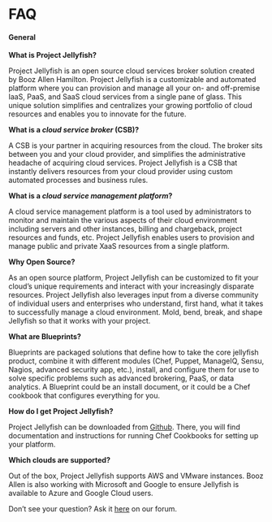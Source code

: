 FAQ
=====

#### General

**What is Project Jellyfish?**

Project Jellyfish is an open source cloud services broker solution created by Booz Allen Hamilton. Project Jellyfish is a customizable and automated platform where you can provision and manage all your on- and off-premise IaaS, PaaS, and SaaS cloud services from a single pane of glass. This unique solution simplifies and centralizes your growing portfolio of cloud resources and enables you to innovate for the future.

**What is a *cloud service broker* (CSB)?**

A CSB is your partner in acquiring resources from the cloud. The broker sits between you and your cloud provider, and simplifies the administrative headache of acquiring cloud services. Project Jellyfish is a CSB that instantly delivers resources from your cloud provider using custom automated processes and business rules.

**What is a *cloud service management platform*?**

A cloud service management platform is a tool used by administrators to monitor and maintain the various aspects of their cloud environment including servers and other instances, billing and chargeback, project resources and funds, etc. Project Jellyfish enables users to provision and manage public and private XaaS resources from a single platform.

**Why Open Source?**

As an open source platform, Project Jellyfish can be customized to fit your cloud’s unique requirements and interact with your increasingly disparate resources. Project Jellyfish also leverages input from a diverse community of individual users and enterprises who understand, first hand, what it takes to successfully manage a cloud environment. Mold, bend, break, and shape Jellyfish so that it works with your project.

**What are Blueprints?**

Blueprints are packaged solutions that define how to take the core jellyfish product, combine it with different modules (Chef, Puppet, ManageIQ, Sensu, Nagios, advanced security app, etc.), install, and configure them for use to solve specific problems such as advanced brokering, PaaS, or data analytics. A Blueprint could be an install document, or it could be a Chef cookbook that configures everything for you.

**How do I get Project Jellyfish?**

Project Jellyfish can be downloaded from <a href="https://github.com/projectjellyfish/api" target="_blank">Github</a>. There, you will find documentation and instructions for running Chef Cookbooks for setting up your platform.

**Which clouds are supported?**

Out of the box, Project Jellyfish supports AWS and VMware instances. Booz Allen is also working with Microsoft and Google to ensure Jellyfish is available to Azure and Google Cloud users.


Don’t see your question? Ask it <a href="http://talk.projectjellyfish.org" target="_blank">here</a> on our forum.



